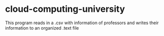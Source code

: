 # cloud-computing-university
This program reads in a .csv with information of professors and writes their information to an organized .text file 
